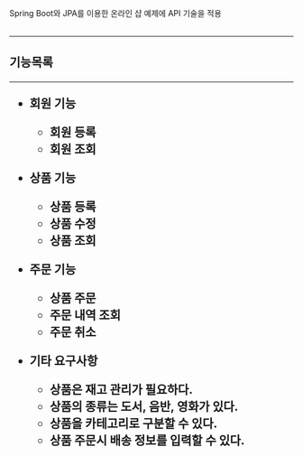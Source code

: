 Spring Boot와 JPA를 이용한 온라인 샵 예제에 API 기술을 적용
<br><br>
<hr>
<h2>기능목록</hr>
<hr>

* 회원 기능
  * 회원 등록
  * 회원 조회

* 상품 기능
  * 상품 등록
  * 상품 수정
  * 상품 조회

* 주문 기능
  * 상품 주문
  * 주문 내역 조회
  * 주문 취소

* 기타 요구사항 
  * 상품은 재고 관리가 필요하다.
  * 상품의 종류는 도서, 음반, 영화가 있다.
  * 상품을 카테고리로 구분할 수 있다.
  * 상품 주문시 배송 정보를 입력할 수 있다.
